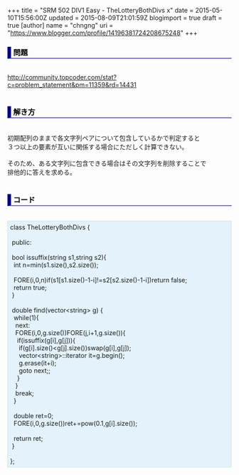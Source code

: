 +++
title = "SRM 502 DIV1 Easy - TheLotteryBothDivs x"
date = 2015-05-10T15:56:00Z
updated = 2015-08-09T21:01:59Z
blogimport = true
draft = true
[author]
	name = "chngng"
	uri = "https://www.blogger.com/profile/14196381724208675248"
+++

<div dir="ltr" style="text-align: left;" trbidi="on"><h3 style="border-bottom: 2px solid slateblue; border-left: 8px solid navy; color: black; padding: 0px 0px 1px 5px;">問題 <br /></h3><br /><a href="http://community.topcoder.com/stat?c=problem_statement&amp;pm=11359&amp;rd=14431" target="_blank">http://community.topcoder.com/stat?c=problem_statement&amp;pm=11359&amp;rd=14431</a><br /><br /><h3 style="border-bottom: 2px solid slateblue; border-left: 8px solid navy; color: black; padding: 0px 0px 1px 5px;">解き方 </h3><br />初期配列のままで各文字列ペアについて包含しているかで判定すると<br />３つ以上の要素が互いに関係する場合にただしく計算できない。<br /><br />そのため、ある文字列に包含できる場合はその文字列を削除することで<br />排他的に答えを求める。<br /><br /><h3 style="border-bottom: 2px solid slateblue; border-left: 8px solid navy; color: black; padding: 0px 0px 1px 5px;">コード </h3><br /><div style="background-color: #e3f2fb; border: 1px dotted #CCCCCC; padding: 5px;">class TheLotteryBothDivs {<br /><br /><span class="Apple-tab-span" style="white-space: pre;"> </span>public:<br /><br /><span class="Apple-tab-span" style="white-space: pre;"> </span>bool issuffix(string s1,string s2){<br /><span class="Apple-tab-span" style="white-space: pre;">  </span>int n=min(s1.size(),s2.size());<br /><br /><span class="Apple-tab-span" style="white-space: pre;">  </span>FORE(i,0,n)if(s1[s1.size()-1-i]!=s2[s2.size()-1-i])return false;<br /><span class="Apple-tab-span" style="white-space: pre;">  </span>return true;<br /><span class="Apple-tab-span" style="white-space: pre;"> </span>}<br /><br /><span class="Apple-tab-span" style="white-space: pre;"> </span>double find(vector&lt;string&gt; g) {<br /><span class="Apple-tab-span" style="white-space: pre;">  </span>while(1){<br /><span class="Apple-tab-span" style="white-space: pre;">   </span>next:<br /><span class="Apple-tab-span" style="white-space: pre;">   </span>FORE(i,0,g.size())FORE(j,i+1,g.size()){<br /><span class="Apple-tab-span" style="white-space: pre;">    </span>if(issuffix(g[i],g[j])){<br /><span class="Apple-tab-span" style="white-space: pre;">     </span>if(g[i].size()&lt;g[j].size())swap(g[i],g[j]);<br /><span class="Apple-tab-span" style="white-space: pre;">     </span>vector&lt;string&gt;::iterator it=g.begin();<br /><span class="Apple-tab-span" style="white-space: pre;">     </span>g.erase(it+i);<br /><span class="Apple-tab-span" style="white-space: pre;">     </span>goto next;;<br /><span class="Apple-tab-span" style="white-space: pre;">    </span>}<br /><span class="Apple-tab-span" style="white-space: pre;">   </span>}<br /><span class="Apple-tab-span" style="white-space: pre;">   </span>break;<br /><span class="Apple-tab-span" style="white-space: pre;">  </span>}<br /><br /><span class="Apple-tab-span" style="white-space: pre;">  </span>double ret=0;<br /><span class="Apple-tab-span" style="white-space: pre;">  </span>FORE(i,0,g.size())ret+=pow(0.1,g[i].size());<br /><br /><span class="Apple-tab-span" style="white-space: pre;">  </span>return ret;<br /><span class="Apple-tab-span" style="white-space: pre;"> </span>}<br /><br />};</div></div>
